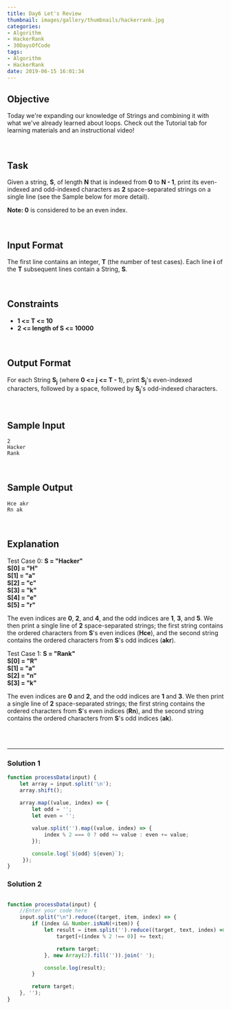```yaml
---
title: Day6 Let's Review
thumbnail: images/gallery/thumbnails/hackerrank.jpg
categories:
- Algorithm
- HackerRank
- 30DaysOfCode
tags:
- Algorithm
- HackerRank
date: 2019-06-15 16:01:34
---
```


## Objective

Today we're expanding our knowledge of Strings and combining it with what we've already learned about loops. Check out the Tutorial tab for learning materials and an instructional video!

<br/>

## Task

Given a string, **S**, of length **N** that is indexed from **0** to **N - 1**, print its even-indexed and odd-indexed characters as **2** space-separated strings on a single line (see the Sample below for more detail).

**Note: 0** is considered to be an even index.

<br/>
<!-- more -->

## Input Format

The first line contains an integer, **T** (the number of test cases). 
Each line **i** of the **T** subsequent lines contain a String, **S**.

<br/>

## Constraints
   
- **1 <= T <= 10**
- **2 <= length of S <= 10000**

<br/>

## Output Format

For each String **S<sub>j</sub>** (where **0 <= j <= T - 1**), print **S<sub>j</sub>**'s even-indexed characters, followed by a space, followed by **S<sub>j</sub>**'s odd-indexed characters.

<br/>

## Sample Input

```
2
Hacker
Rank
```

<br/>

## Sample Output

```
Hce akr
Rn ak
```
<br/>

## Explanation

Test Case 0: **S = "Hacker"**<br/>
**S[0] = "H"**<br/>
**S[1] = "a"**<br/>
**S[2] = "c"**<br/>
**S[3] = "k"**<br/>
**S[4] = "e"**<br/>
**S[5] = "r"**<br/>

 
The even indices are **0**, **2**, and **4**, and the odd indices are **1**, **3**, and **5**. We then print a single line of **2** space-separated strings; the first string contains the ordered characters from **S**'s even indices (**Hce**), and the second string contains the ordered characters from **S**'s odd indices (**akr**).

Test Case 1: **S = "Rank"**<br/>
**S[0] = "R"**<br/>
**S[1] = "a"**<br/>
**S[2] = "n"**<br/>
**S[3] = "k"**<br/>


The even indices are **0** and **2**, and the odd indices are **1** and **3**. We then print a single line of **2** space-separated strings; the first string contains the ordered characters from **S**'s even indices (**Rn**), and the second string contains the ordered characters from **S**'s odd indices (**ak**).

<br/>
<br/>

---

### Solution 1

```javascript
function processData(input) {
    let array = input.split('\n');
    array.shift();
    
    array.map((value, index) => {
        let odd = '';
        let even = '';

        value.split('').map((value, index) => {
            index % 2 === 0 ? odd += value : even += value;
        });

        console.log(`${odd} ${even}`);
     });
} 

```

### Solution 2

```javascript

function processData(input) {
    //Enter your code here
    input.split("\n").reduce((target, item, index) => {
        if (index && Number.isNaN(+item)) {
            let result = item.split('').reduce((target, text, index) => {
                target[+(index % 2 !== 0)] += text;

                return target;
            }, new Array(2).fill('')).join(' ');

            console.log(result);
        }

        return target;
    }, '');
} 

```
